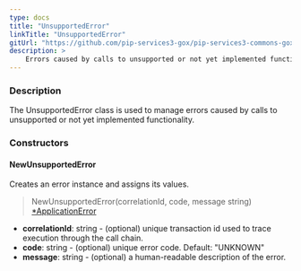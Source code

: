```yaml
---
type: docs
title: "UnsupportedError"
linkTitle: "UnsupportedError"
gitUrl: "https://github.com/pip-services3-gox/pip-services3-commons-gox"
description: >
    Errors caused by calls to unsupported or not yet implemented functionality.
---
```


### Description

The UnsupportedError class is used to manage errors caused by calls to unsupported or not yet implemented functionality.

### Constructors

#### NewUnsupportedError
Creates an error instance and assigns its values.

> NewUnsupportedError(correlationId, code, message string) [*ApplicationError](../application_error)

- **correlationId**: string - (optional) unique transaction id used to trace execution through the call chain.
- **code**: string - (optional) unique error code. Default: "UNKNOWN"
- **message**: string - (optional) a human-readable description of the error.
